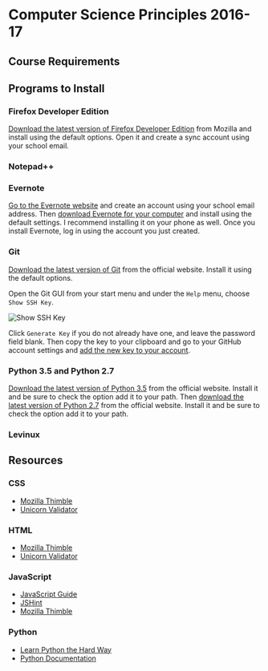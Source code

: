 # Computer Science Principles 2016-17

## Course Requirements

## Programs to Install

### Firefox Developer Edition

[Download the latest version of Firefox Developer Edition](https://www.mozilla.org/en-US/firefox/developer/) from Mozilla and install using the default options. Open it and create a sync account using your school email.

### Notepad++

### Evernote

[Go to the Evernote website](https://evernote.com) and create an account using your school email address. Then [download Evernote for your computer](https://evernote.com/download/) and install using the default settings. I recommend installing it on your phone as well. Once you install Evernote, log in using the account you just created.

### Git

[Download the latest version of Git](https://git-scm.com/) from the official website. Install it using the default options.

Open the Git GUI from your start menu and under the `Help` menu, choose `Show SSH Key`.

![Show SSH Key](http://i.imgur.com/5G9yf10.png)

Click `Generate Key` if you do not already have one, and leave the password field blank. Then copy the key to your clipboard and go to your GitHub account settings and [add the new key to your account](https://help.github.com/articles/adding-a-new-ssh-key-to-your-github-account/).

### Python 3.5 and Python 2.7

[Download the latest version of Python 3.5](https://www.python.org/downloads/) from the official website. Install it and be sure to check the option add it to your path. Then [download the latest version of Python 2.7](https://www.python.org/downloads/) from the official website. Install it and be sure to check the option add it to your path.

### Levinux

## Resources

### CSS

- [Mozilla Thimble](https://thimble.mozilla.org/en-US/)
- [Unicorn Validator](https://validator.w3.org/unicorn/)

### HTML

- [Mozilla Thimble](https://thimble.mozilla.org/en-US/)
- [Unicorn Validator](https://validator.w3.org/unicorn/)

### JavaScript

- [JavaScript Guide](https://developer.mozilla.org/en-US/docs/Web/JavaScript/Guide)
- [JSHint](http://jshint.com/)
- [Mozilla Thimble](https://thimble.mozilla.org/en-US/)

### Python

- [Learn Python the Hard Way](http://learnpythonthehardway.org/book/)
- [Python Documentation](https://www.python.org/doc/)
